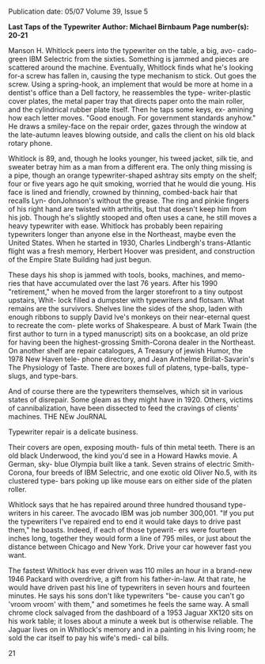 Publication date: 05/07
Volume 39, Issue 5

**Last Taps of the Typewriter**
**Author: Michael Birnbaum**
**Page number(s): 20-21**

Manson H. Whitlock peers into the typewriter on the table, a big, avo-
cado-green IBM Selectric from the sixties. Something is jammed and 
pieces are scattered around the machine. Eventually, Whitlock finds 
what he's looking for-a screw has fallen in, causing the type mechanism to 
stick. Out goes the screw. Using a spring-hook, an implement that would be 
more at home in a dentist's office than a Dell factory, he reassembles the type-
writer-plastic cover plates, the metal paper tray that directs paper onto the 
main roller, and the cylindrical rubber plate itself. Then he taps some keys, ex-
amining how each letter moves. "Good enough. For government standards 
anyhow." He draws a smiley-face on the repair order, gazes through the window 
at the late-autumn leaves blowing outside, and calls the client on his old black 
rotary phone. 

Whitlock is 89, and, though he looks younger, his tweed jacket, silk tie, and 
sweater betray him as a man from a different era. The only thing missing is a 
pipe, though an orange typewriter-shaped ashtray sits empty on the shelf; four 
or five years ago he quit smoking, worried that he would die young. His face 
is lined and friendly, crowned by thinning, combed-back hair that recalls Lyn-
donJohnson's without the grease. The ring and pinkie fingers of his right hand 
are twisted with arthritis, but that doesn't keep him from his job. Though he's 
slightly stooped and often uses a cane, he still moves a heavy typewriter with 
ease. Whitlock has probably been repairing typewriters longer than anyone 
else in the Northeast, maybe even the United States. When he started in 1930, 
Charles Lindbergh's trans-Atlantic flight was a fresh memory, Herbert Hoover 
was president, and construction of the Empire State Building had just begun. 

These days his shop is jammed with tools, books, machines, and memo-
ries that have accumulated over the last 76 years. After his 1990 "retirement," 
when he moved from the larger storefront to a tiny outpost upstairs, Whit-
lock filled a dumpster with typewriters and flotsam. What remains are the 
survivors. Shelves line the sides of the shop, laden with enough ribbons to 
supply David lve's monkeys on their near-eternal quest to recreate the com-
plete works of Shakespeare. A bust of Mark Twain (the first author to turn 
in a typed manuscript) sits on a bookcase, an old prize for having been the 
highest-grossing Smith-Corona dealer in the Northeast. On another shelf are 
repair catalogues, A Treasury of jewish Humor, the 1978 New Haven tele-
phone directory, and Jean Anthelme Brillat-Savarin's The Physiology of Taste. 
There are boxes full of platens, type-balls, type-slugs, and type-bars. 

And of course there are the typewriters themselves, which sit in various 
states of disrepair. Some gleam as they might have in 1920. Others, victims of 
cannibalization, have been dissected to feed the cravings of clients' machines. 
THE NEw JouRNAL 

Typewriter repair is a delicate 
business. 

Their covers are open, exposing mouth-
fuls of thin metal teeth. There is an old 
black Underwood, the kind you'd see in 
a Howard Hawks movie. A German, sky-
blue Olympia built like a tank. Seven 
strains of electric Smith-Corona, four 
breeds of IBM Selectric, and one exotic 
old Oliver No.5, with its clustered type-
bars poking up like mouse ears on either 
side of the platen roller. 

Whitlock says that he has repaired 
around three hundred thousand type-
writers in his career. The avocado IBM 
was job number 300,001. "If you put the 
typewriters I've repaired end to end it 
would take days to drive past them," he 
boasts. Indeed, if each of those typewrit-
ers were fourteen inches long, together 
they would form a line of 795 miles, or 
just about the distance between Chicago 
and New York. Drive your car however 
fast you want. 

The fastest Whitlock has ever driven 
was 110 miles an hour in a brand-new 
1946 Packard with overdrive, a gift from 
his father-in-law. At that rate, he would 
have driven past his line of typewriters 
in seven hours and fourteen minutes. He 
says his sons don't like typewriters "be-
cause you can't go 'vroom vroom' with 
them," and sometimes he feels the same 
way. A small chrome clock salvaged from 
the dashboard of a 1953 Jaguar XK120 
sits on his work table; it loses about a 
minute a week but is otherwise reliable. 
The Jaguar lives on in Whitlock's memory 
and in a painting in his living room; he 
sold the car itself to pay his wife's medi-
cal bills. 

21